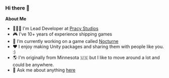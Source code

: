### Hi there 👋
**About Me**
- 👨🏼‍💻 I'm Lead Developer at [Pracy Studios](https://pracystudios.com)
- 🎮 I've 10+ years of experience shipping games
- 👾 I’m currently working on a game called [Nocturne](https://store.steampowered.com/app/883590/Nocturne_Prelude)
- ❤️ I enjoy making Unity packages and sharing them with people like you. :)
- 🌎 I'm originally from Minnesota 🇺🇸 but I like to move around a lot and could be anywhere.
- 💬 Ask me about anything [here](https://github.com/coryleach/coryleach/issues)
<!--
**coryleach/coryleach** is a ✨ _special_ ✨ repository because its `README.md` (this file) appears on your GitHub profile.
Here are some ideas to get you started:

- 🔭 I’m currently working on ...
- 🌱 I’m currently learning ...
- 👯 I’m looking to collaborate on ...
- 🤔 I’m looking for help with ...
- 💬 Ask me about ...
- 📫 How to reach me: ...
- 😄 Pronouns: ...
- ⚡ Fun fact: ...
-->
